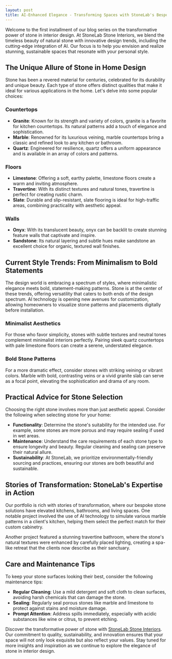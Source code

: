 ```yaml
---
layout: post
title: AI-Enhanced Elegance - Transforming Spaces with StoneLab's Bespoke Stone Interiors
---
```



Welcome to the first installment of our blog series on the transformative power of stone in interior design. At StoneLab Stone Interiors, we blend the timeless beauty of natural stone with innovative design trends, including the cutting-edge integration of AI. Our focus is to help you envision and realize stunning, sustainable spaces that resonate with your personal style.

## The Unique Allure of Stone in Home Design

Stone has been a revered material for centuries, celebrated for its durability and unique beauty. Each type of stone offers distinct qualities that make it ideal for various applications in the home. Let's delve into some popular choices:

### Countertops

- **Granite**: Known for its strength and variety of colors, granite is a favorite for kitchen countertops. Its natural patterns add a touch of elegance and sophistication.
- **Marble**: Renowned for its luxurious veining, marble countertops bring a classic and refined look to any kitchen or bathroom.
- **Quartz**: Engineered for resilience, quartz offers a uniform appearance and is available in an array of colors and patterns.

### Floors

- **Limestone**: Offering a soft, earthy palette, limestone floors create a warm and inviting atmosphere.
- **Travertine**: With its distinct textures and natural tones, travertine is perfect for creating rustic charm.
- **Slate**: Durable and slip-resistant, slate flooring is ideal for high-traffic areas, combining practicality with aesthetic appeal.

### Walls

- **Onyx**: With its translucent beauty, onyx can be backlit to create stunning feature walls that captivate and inspire.
- **Sandstone**: Its natural layering and subtle hues make sandstone an excellent choice for organic, textured wall finishes.

## Current Style Trends: From Minimalism to Bold Statements

The design world is embracing a spectrum of styles, where minimalistic elegance meets bold, statement-making patterns. Stone is at the center of these trends, offering versatility that caters to both ends of the design spectrum. AI technology is opening new avenues for customization, allowing homeowners to visualize stone patterns and placements digitally before installation.

### Minimalist Aesthetics

For those who favor simplicity, stones with subtle textures and neutral tones complement minimalist interiors perfectly. Pairing sleek quartz countertops with pale limestone floors can create a serene, understated elegance.

### Bold Stone Patterns

For a more dramatic effect, consider stones with striking veining or vibrant colors. Marble with bold, contrasting veins or a vivid granite slab can serve as a focal point, elevating the sophistication and drama of any room.

## Practical Advice for Stone Selection

Choosing the right stone involves more than just aesthetic appeal. Consider the following when selecting stone for your home:

- **Functionality**: Determine the stone's suitability for the intended use. For example, some stones are more porous and may require sealing if used in wet areas.
- **Maintenance**: Understand the care requirements of each stone type to ensure longevity and beauty. Regular cleaning and sealing can preserve their natural allure.
- **Sustainability**: At StoneLab, we prioritize environmentally-friendly sourcing and practices, ensuring our stones are both beautiful and sustainable.

## Stories of Transformation: StoneLab's Expertise in Action

Our portfolio is rich with stories of transformation, where our bespoke stone solutions have elevated kitchens, bathrooms, and living spaces. One notable project involved the use of AI technology to simulate various marble patterns in a client's kitchen, helping them select the perfect match for their custom cabinetry.

Another project featured a stunning travertine bathroom, where the stone's natural textures were enhanced by carefully placed lighting, creating a spa-like retreat that the clients now describe as their sanctuary.

## Care and Maintenance Tips

To keep your stone surfaces looking their best, consider the following maintenance tips:

- **Regular Cleaning**: Use a mild detergent and soft cloth to clean surfaces, avoiding harsh chemicals that can damage the stone.
- **Sealing**: Regularly seal porous stones like marble and limestone to protect against stains and moisture damage.
- **Prompt Attention**: Address spills immediately, especially with acidic substances like wine or citrus, to prevent etching.

Discover the transformative power of stone with [StoneLab Stone Interiors](https://stonelab.se). Our commitment to quality, sustainability, and innovation ensures that your space will not only look exquisite but also reflect your values. Stay tuned for more insights and inspiration as we continue to explore the elegance of stone in interior design.